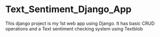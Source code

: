 # Text_Sentiment_Django_App
 This django project is my 1st web app using Django. It has basic CRUD operations and a Text sentiment checking system using Textblob
